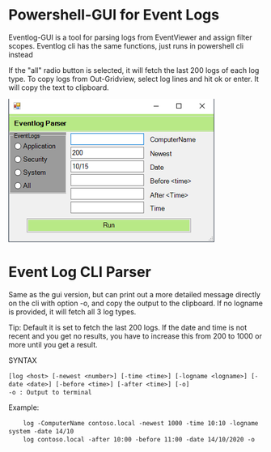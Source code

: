 # Powershell-GUI for Event Logs

Eventlog-GUI is a tool for parsing logs from EventViewer and assign filter scopes.
Eventlog cli has the same functions, just runs in powershell cli instead

If the "all" radio button is selected, it will fetch the last 200 logs of each log type.
To copy logs from Out-Gridview, select log lines and hit ok or enter. It will copy the text to clipboard.

<img src="eventlogcli4.png">


# Event Log CLI Parser

Same as the gui version, but can print out a more detailed message directly on the cli with option -o, and copy the output to the clipboard.
If no logname is provided, it will fetch all 3 log types.

Tip: Default it is set to fetch the last 200 logs. If the date and time is not recent and you get no results, you have to increase this from 200 to 1000 or more until you get a result.

SYNTAX

    [log <host> [-newest <number>] [-time <time>] [-logname <logname>] [-date <date>] [-before <time>] [-after <time>] [-o]
    -o : Output to terminal

Example:
    
        log -ComputerName contoso.local -newest 1000 -time 10:10 -logname system -date 14/10
        log contoso.local -after 10:00 -before 11:00 -date 14/10/2020 -o
